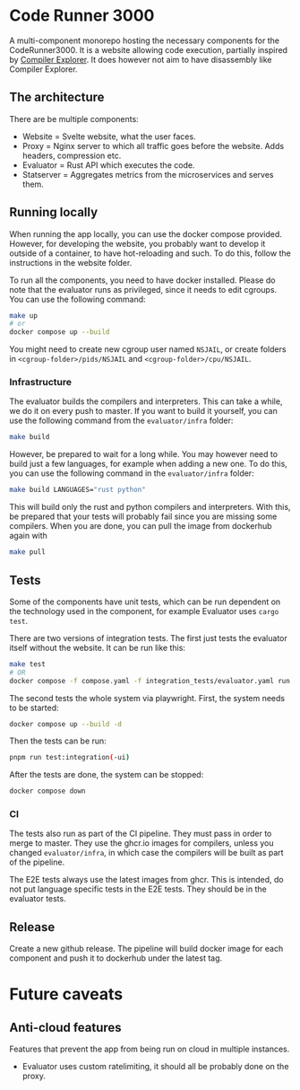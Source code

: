 # Code Runner 3000
A multi-component monorepo hosting the necessary components for the CodeRunner3000.
It is a website allowing code execution, partially inspired by [Compiler Explorer](https://godbolt.org/).
It does however not aim to have disassembly like Compiler Explorer.

## The architecture
There are be multiple components:
- Website = Svelte website, what the user faces.
- Proxy = Nginx server to which all traffic goes before the website. Adds headers, compression etc.
- Evaluator = Rust API which executes the code.
- Statserver = Aggregates metrics from the microservices and serves them.

## Running locally

When running the app locally, you can use the docker compose provided.
However, for developing the website, you probably want to develop it outside of a container,
to have hot-reloading and such.
To do this, follow the instructions in the website folder.

To run all the components, you need to have docker installed.
Please do note that the evaluator runs as privileged, since it needs to edit cgroups.
You can use the following command:

```bash
make up
# or
docker compose up --build
```

You might need to create new cgroup user named `NSJAIL`,
or create folders in `<cgroup-folder>/pids/NSJAIL` and `<cgroup-folder>/cpu/NSJAIL`.

### Infrastructure

The evaluator builds the compilers and interpreters.
This can take a while, we do it on every push to master.
If you want to build it yourself, you can use the following command from the `evaluator/infra` folder:

```bash
make build
```

However, be prepared to wait for a long while.
You may however need to build just a few languages, for example when adding a new one.
To do this, you can use the following command in the `evaluator/infra` folder:

```bash
make build LANGUAGES="rust python"
```

This will build only the rust and python compilers and interpreters.
With this, be prepared that your tests will probably fail since you are missing some compilers.
When you are done, you can pull the image from dockerhub again with

```bash
make pull
```

## Tests
Some of the components have unit tests, which can be run dependent on the technology
used in the component, for example Evaluator uses `cargo test`.

There are two versions of integration tests.
The first just tests the evaluator itself without the website.
It can be run like this:

```bash
make test
# OR
docker compose -f compose.yaml -f integration_tests/evaluator.yaml run --build test
```

The second tests the whole system via playwright.
First, the system needs to be started:

```bash
docker compose up --build -d
```

Then the tests can be run:
```bash
pnpm run test:integration(-ui)
```

After the tests are done, the system can be stopped:
```bash
docker compose down
```

### CI

The tests also run as part of the CI pipeline.
They must pass in order to merge to master.
They use the ghcr.io images for compilers, unless you changed `evaluator/infra`,
in which case the compilers will be built as part of the pipeline.

The E2E tests always use the latest images from ghcr.
This is intended, do not put language specific tests in the E2E tests.
They should be in the evaluator tests.

## Release
Create a new github release.
The pipeline will build docker image for each component and push it to dockerhub under the latest tag.

# Future caveats

## Anti-cloud features
Features that prevent the app from being run on cloud in multiple instances.

- Evaluator uses custom ratelimiting, it should all be probably done on the proxy.
